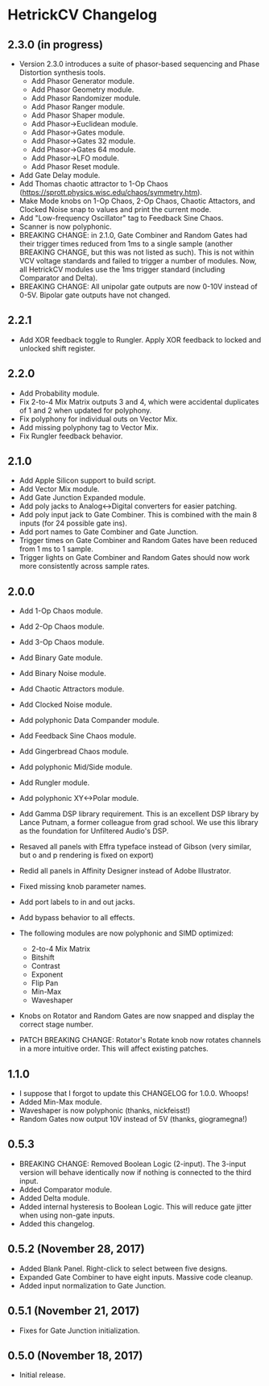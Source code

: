 # HetrickCV Changelog

## 2.3.0 (in progress)
- Version 2.3.0 introduces a suite of phasor-based sequencing and Phase Distortion synthesis tools.
    - Add Phasor Generator module.
    - Add Phasor Geometry module.
    - Add Phasor Randomizer module.
    - Add Phasor Ranger module.
    - Add Phasor Shaper module.
    - Add Phasor->Euclidean module.
    - Add Phasor->Gates module.
    - Add Phasor->Gates 32 module.
    - Add Phasor->Gates 64 module.
    - Add Phasor->LFO module.
    - Add Phasor Reset module.
- Add Gate Delay module.
- Add Thomas chaotic attractor to 1-Op Chaos (https://sprott.physics.wisc.edu/chaos/symmetry.htm).
- Make Mode knobs on 1-Op Chaos, 2-Op Chaos, Chaotic Attactors, and Clocked Noise snap to values and print the current mode.
- Add "Low-frequency Oscillator" tag to Feedback Sine Chaos.
- Scanner is now polyphonic.
- BREAKING CHANGE: in 2.1.0, Gate Combiner and Random Gates had their trigger times reduced from 1ms to a single sample (another BREAKING CHANGE, but this was not listed as such). This is not within VCV voltage standards and failed to trigger a number of modules. Now, all HetrickCV modules use the 1ms trigger standard (including Comparator and Delta).
- BREAKING CHANGE: All unipolar gate outputs are now 0-10V instead of 0-5V. Bipolar gate outputs have not changed.

## 2.2.1
- Add XOR feedback toggle to Rungler. Apply XOR feedback to locked and unlocked shift register.

## 2.2.0
- Add Probability module.
- Fix 2-to-4 Mix Matrix outputs 3 and 4, which were accidental duplicates of 1 and 2 when updated for polyphony.
- Fix polyphony for individual outs on Vector Mix.
- Add missing polyphony tag to Vector Mix.
- Fix Rungler feedback behavior.

## 2.1.0
- Add Apple Silicon support to build script.
- Add Vector Mix module.
- Add Gate Junction Expanded module.
- Add poly jacks to Analog<->Digital converters for easier patching.
- Add poly input jack to Gate Combiner. This is combined with the main 8 inputs (for 24 possible gate ins).
- Add port names to Gate Combiner and Gate Junction.
- Trigger times on Gate Combiner and Random Gates have been reduced from 1 ms to 1 sample.
- Trigger lights on Gate Combiner and Random Gates should now work more consistently across sample rates.

## 2.0.0
- Add 1-Op Chaos module.
- Add 2-Op Chaos module.
- Add 3-Op Chaos module.
- Add Binary Gate module.
- Add Binary Noise module.
- Add Chaotic Attractors module.
- Add Clocked Noise module.
- Add polyphonic Data Compander module.
- Add Feedback Sine Chaos module.
- Add Gingerbread Chaos module.
- Add polyphonic Mid/Side module.
- Add Rungler module.
- Add polyphonic XY<->Polar module.
- Add Gamma DSP library requirement. This is an excellent DSP library by Lance Putnam, a former colleague from grad school. We use this library as the foundation for Unfiltered Audio's DSP.
- Resaved all panels with Effra typeface instead of Gibson (very similar, but o and p rendering is fixed on export)
- Redid all panels in Affinity Designer instead of Adobe Illustrator.
- Fixed missing knob parameter names.
- Add port labels to in and out jacks.
- Add bypass behavior to all effects.
- The following modules are now polyphonic and SIMD optimized:
    - 2-to-4 Mix Matrix
    - Bitshift
    - Contrast
    - Exponent
    - Flip Pan
    - Min-Max
    - Waveshaper
    
- Knobs on Rotator and Random Gates are now snapped and display the correct stage number.
- PATCH BREAKING CHANGE: Rotator's Rotate knob now rotates channels in a more intuitive order. This will affect existing patches.

## 1.1.0
- I suppose that I forgot to update this CHANGELOG for 1.0.0. Whoops!
- Added Min-Max module.
- Waveshaper is now polyphonic (thanks, nickfeisst!)
- Random Gates now output 10V instead of 5V (thanks, giogramegna!)

## 0.5.3
- BREAKING CHANGE: Removed Boolean Logic (2-input). The 3-input version will behave identically now if nothing is connected to the third input.
- Added Comparator module.
- Added Delta module.
- Added internal hysteresis to Boolean Logic. This will reduce gate jitter when using non-gate inputs.
- Added this changelog.

## 0.5.2 (November 28, 2017)
- Added Blank Panel. Right-click to select between five designs.
- Expanded Gate Combiner to have eight inputs. Massive code cleanup.
- Added input normalization to Gate Junction.

## 0.5.1 (November 21, 2017)
- Fixes for Gate Junction initialization.

## 0.5.0 (November 18, 2017)
- Initial release.